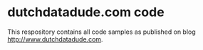 # dutchdatadude.com code

This respository contains all code samples as published on blog http://www.dutchdatadude.com.

